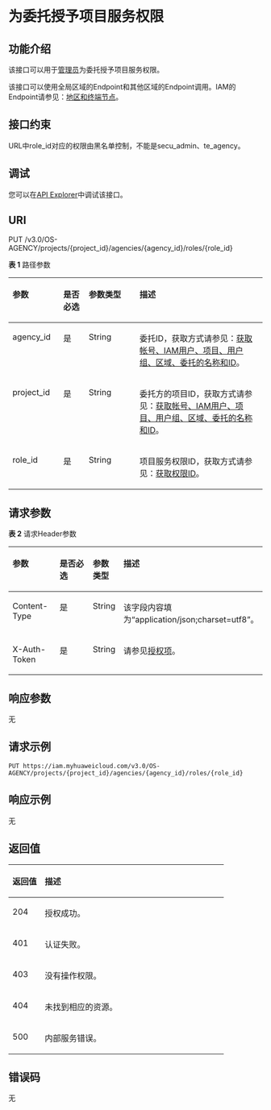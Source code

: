 # 为委托授予项目服务权限<a name="iam_12_0009"></a>

## 功能介绍<a name="zh-cn_topic_0222594326_section1330814491555"></a>

该接口可以用于<u>[管理员](https://support.huaweicloud.com/usermanual-iam/iam_01_0001.html)</u><u></u>为委托授予项目服务权限。

该接口可以使用全局区域的Endpoint和其他区域的Endpoint调用。IAM的Endpoint请参见：[地区和终端节点](https://developer.huaweicloud.com/endpoint?IAM)。

## 接口约束<a name="zh-cn_topic_0222594326_section19309184945518"></a>

URL中role\_id对应的权限由黑名单控制，不能是secu\_admin、te\_agency。

## 调试<a name="section7249012877"></a>

您可以在[API Explorer](https://apiexplorer.developer.huaweicloud.com/apiexplorer/doc?product=IAM&api=AssociateAgencyWithProjectPermission)中调试该接口。

## URI<a name="zh-cn_topic_0222594326_section13310184915516"></a>

PUT /v3.0/OS-AGENCY/projects/\{project\_id\}/agencies/\{agency\_id\}/roles/\{role\_id\}

**表 1**  路径参数

<a name="zh-cn_topic_0222594326_table031294913553"></a>
<table><thead align="left"><tr id="zh-cn_topic_0222594326_row12311104955519"><th class="cellrowborder" valign="top" width="20%" id="mcps1.2.5.1.1"><p id="zh-cn_topic_0222594326_p1131218497550"><a name="zh-cn_topic_0222594326_p1131218497550"></a><a name="zh-cn_topic_0222594326_p1131218497550"></a>参数</p>
</th>
<th class="cellrowborder" valign="top" width="10%" id="mcps1.2.5.1.2"><p id="zh-cn_topic_0222594326_p4313124945513"><a name="zh-cn_topic_0222594326_p4313124945513"></a><a name="zh-cn_topic_0222594326_p4313124945513"></a>是否必选</p>
</th>
<th class="cellrowborder" valign="top" width="20%" id="mcps1.2.5.1.3"><p id="zh-cn_topic_0222594326_p13131249175517"><a name="zh-cn_topic_0222594326_p13131249175517"></a><a name="zh-cn_topic_0222594326_p13131249175517"></a>参数类型</p>
</th>
<th class="cellrowborder" valign="top" width="50%" id="mcps1.2.5.1.4"><p id="zh-cn_topic_0222594326_p17313949115511"><a name="zh-cn_topic_0222594326_p17313949115511"></a><a name="zh-cn_topic_0222594326_p17313949115511"></a>描述</p>
</th>
</tr>
</thead>
<tbody><tr id="zh-cn_topic_0222594326_row13121549175511"><td class="cellrowborder" valign="top" width="20%" headers="mcps1.2.5.1.1 "><p id="zh-cn_topic_0222594326_p15314204917553"><a name="zh-cn_topic_0222594326_p15314204917553"></a><a name="zh-cn_topic_0222594326_p15314204917553"></a>agency_id</p>
</td>
<td class="cellrowborder" valign="top" width="10%" headers="mcps1.2.5.1.2 "><p id="zh-cn_topic_0222594326_p1131416496554"><a name="zh-cn_topic_0222594326_p1131416496554"></a><a name="zh-cn_topic_0222594326_p1131416496554"></a>是</p>
</td>
<td class="cellrowborder" valign="top" width="20%" headers="mcps1.2.5.1.3 "><p id="zh-cn_topic_0222594326_p931510494556"><a name="zh-cn_topic_0222594326_p931510494556"></a><a name="zh-cn_topic_0222594326_p931510494556"></a>String</p>
</td>
<td class="cellrowborder" valign="top" width="50%" headers="mcps1.2.5.1.4 "><p id="zh-cn_topic_0222594326_p3315124985510"><a name="zh-cn_topic_0222594326_p3315124985510"></a><a name="zh-cn_topic_0222594326_p3315124985510"></a>委托ID，获取方式请参见：<a href="获取帐号-IAM用户-项目-用户组-区域-委托的名称和ID.md">获取帐号、IAM用户、项目、用户组、区域、委托的名称和ID</a>。</p>
</td>
</tr>
<tr id="zh-cn_topic_0222594326_row1312194918559"><td class="cellrowborder" valign="top" width="20%" headers="mcps1.2.5.1.1 "><p id="zh-cn_topic_0222594326_p53161649145514"><a name="zh-cn_topic_0222594326_p53161649145514"></a><a name="zh-cn_topic_0222594326_p53161649145514"></a>project_id</p>
</td>
<td class="cellrowborder" valign="top" width="10%" headers="mcps1.2.5.1.2 "><p id="zh-cn_topic_0222594326_p1431684920552"><a name="zh-cn_topic_0222594326_p1431684920552"></a><a name="zh-cn_topic_0222594326_p1431684920552"></a>是</p>
</td>
<td class="cellrowborder" valign="top" width="20%" headers="mcps1.2.5.1.3 "><p id="zh-cn_topic_0222594326_p14316174995518"><a name="zh-cn_topic_0222594326_p14316174995518"></a><a name="zh-cn_topic_0222594326_p14316174995518"></a>String</p>
</td>
<td class="cellrowborder" valign="top" width="50%" headers="mcps1.2.5.1.4 "><p id="zh-cn_topic_0222594326_p83171949155510"><a name="zh-cn_topic_0222594326_p83171949155510"></a><a name="zh-cn_topic_0222594326_p83171949155510"></a>委托方的项目ID，获取方式请参见：<a href="获取帐号-IAM用户-项目-用户组-区域-委托的名称和ID.md">获取帐号、IAM用户、项目、用户组、区域、委托的名称和ID</a>。</p>
</td>
</tr>
<tr id="zh-cn_topic_0222594326_row10312104995517"><td class="cellrowborder" valign="top" width="20%" headers="mcps1.2.5.1.1 "><p id="zh-cn_topic_0222594326_p17317154917559"><a name="zh-cn_topic_0222594326_p17317154917559"></a><a name="zh-cn_topic_0222594326_p17317154917559"></a>role_id</p>
</td>
<td class="cellrowborder" valign="top" width="10%" headers="mcps1.2.5.1.2 "><p id="zh-cn_topic_0222594326_p03181490556"><a name="zh-cn_topic_0222594326_p03181490556"></a><a name="zh-cn_topic_0222594326_p03181490556"></a>是</p>
</td>
<td class="cellrowborder" valign="top" width="20%" headers="mcps1.2.5.1.3 "><p id="zh-cn_topic_0222594326_p6318174955516"><a name="zh-cn_topic_0222594326_p6318174955516"></a><a name="zh-cn_topic_0222594326_p6318174955516"></a>String</p>
</td>
<td class="cellrowborder" valign="top" width="50%" headers="mcps1.2.5.1.4 "><p id="zh-cn_topic_0222594326_p20319164975514"><a name="zh-cn_topic_0222594326_p20319164975514"></a><a name="zh-cn_topic_0222594326_p20319164975514"></a>项目服务权限ID，获取方式请参见：<a href="查询权限列表.md">获取权限ID</a>。</p>
</td>
</tr>
</tbody>
</table>

## 请求参数<a name="zh-cn_topic_0222594326_section1432034914552"></a>

**表 2**  请求Header参数

<a name="zh-cn_topic_0222594326_HeaderParameter"></a>
<table><thead align="left"><tr id="zh-cn_topic_0222594326_row123211849145510"><th class="cellrowborder" valign="top" width="20%" id="mcps1.2.5.1.1"><p id="zh-cn_topic_0222594326_p173221949195519"><a name="zh-cn_topic_0222594326_p173221949195519"></a><a name="zh-cn_topic_0222594326_p173221949195519"></a>参数</p>
</th>
<th class="cellrowborder" valign="top" width="20%" id="mcps1.2.5.1.2"><p id="zh-cn_topic_0222594326_p4322144925520"><a name="zh-cn_topic_0222594326_p4322144925520"></a><a name="zh-cn_topic_0222594326_p4322144925520"></a>是否必选</p>
</th>
<th class="cellrowborder" valign="top" width="10%" id="mcps1.2.5.1.3"><p id="zh-cn_topic_0222594326_p1132312499555"><a name="zh-cn_topic_0222594326_p1132312499555"></a><a name="zh-cn_topic_0222594326_p1132312499555"></a>参数类型</p>
</th>
<th class="cellrowborder" valign="top" width="50%" id="mcps1.2.5.1.4"><p id="zh-cn_topic_0222594326_p6323134985517"><a name="zh-cn_topic_0222594326_p6323134985517"></a><a name="zh-cn_topic_0222594326_p6323134985517"></a>描述</p>
</th>
</tr>
</thead>
<tbody><tr id="zh-cn_topic_0222594326_row1732164915512"><td class="cellrowborder" valign="top" width="20%" headers="mcps1.2.5.1.1 "><p id="zh-cn_topic_0222594326_p11323104915553"><a name="zh-cn_topic_0222594326_p11323104915553"></a><a name="zh-cn_topic_0222594326_p11323104915553"></a>Content-Type</p>
</td>
<td class="cellrowborder" valign="top" width="20%" headers="mcps1.2.5.1.2 "><p id="zh-cn_topic_0222594326_p4324144912553"><a name="zh-cn_topic_0222594326_p4324144912553"></a><a name="zh-cn_topic_0222594326_p4324144912553"></a>是</p>
</td>
<td class="cellrowborder" valign="top" width="10%" headers="mcps1.2.5.1.3 "><p id="zh-cn_topic_0222594326_p4324174920552"><a name="zh-cn_topic_0222594326_p4324174920552"></a><a name="zh-cn_topic_0222594326_p4324174920552"></a>String</p>
</td>
<td class="cellrowborder" valign="top" width="50%" headers="mcps1.2.5.1.4 "><p id="zh-cn_topic_0222594326_p1032524911558"><a name="zh-cn_topic_0222594326_p1032524911558"></a><a name="zh-cn_topic_0222594326_p1032524911558"></a>该字段内容填为“application/json;charset=utf8”。</p>
</td>
</tr>
<tr id="zh-cn_topic_0222594326_row11321144965520"><td class="cellrowborder" valign="top" width="20%" headers="mcps1.2.5.1.1 "><p id="zh-cn_topic_0222594326_p332574910556"><a name="zh-cn_topic_0222594326_p332574910556"></a><a name="zh-cn_topic_0222594326_p332574910556"></a>X-Auth-Token</p>
</td>
<td class="cellrowborder" valign="top" width="20%" headers="mcps1.2.5.1.2 "><p id="zh-cn_topic_0222594326_p53255497556"><a name="zh-cn_topic_0222594326_p53255497556"></a><a name="zh-cn_topic_0222594326_p53255497556"></a>是</p>
</td>
<td class="cellrowborder" valign="top" width="10%" headers="mcps1.2.5.1.3 "><p id="zh-cn_topic_0222594326_p1326449105510"><a name="zh-cn_topic_0222594326_p1326449105510"></a><a name="zh-cn_topic_0222594326_p1326449105510"></a>String</p>
</td>
<td class="cellrowborder" valign="top" width="50%" headers="mcps1.2.5.1.4 "><p id="zh-cn_topic_0222594326_p1732617491559"><a name="zh-cn_topic_0222594326_p1732617491559"></a><a name="zh-cn_topic_0222594326_p1732617491559"></a>请参见<a href="授权项.md">授权项</a>。</p>
</td>
</tr>
</tbody>
</table>

## 响应参数<a name="zh-cn_topic_0222594326_section10326849135511"></a>

无

## 请求示例<a name="zh-cn_topic_0222594326_section11327549165514"></a>

```
PUT https://iam.myhuaweicloud.com/v3.0/OS-AGENCY/projects/{project_id}/agencies/{agency_id}/roles/{role_id}
```

## 响应示例<a name="zh-cn_topic_0222594326_section2033014919552"></a>

无

## 返回值<a name="zh-cn_topic_0222594326_section1733113496557"></a>

<a name="zh-cn_topic_0222594326_table1489"></a>
<table><thead align="left"><tr id="zh-cn_topic_0222594326_row6331349115515"><th class="cellrowborder" valign="top" width="15%" id="mcps1.1.3.1.1"><p id="zh-cn_topic_0222594326_p143321949105518"><a name="zh-cn_topic_0222594326_p143321949105518"></a><a name="zh-cn_topic_0222594326_p143321949105518"></a>返回值</p>
</th>
<th class="cellrowborder" valign="top" width="85%" id="mcps1.1.3.1.2"><p id="zh-cn_topic_0222594326_p8333144912553"><a name="zh-cn_topic_0222594326_p8333144912553"></a><a name="zh-cn_topic_0222594326_p8333144912553"></a>描述</p>
</th>
</tr>
</thead>
<tbody><tr id="zh-cn_topic_0222594326_row33318491559"><td class="cellrowborder" valign="top" width="15%" headers="mcps1.1.3.1.1 "><p id="zh-cn_topic_0222594326_p113335498556"><a name="zh-cn_topic_0222594326_p113335498556"></a><a name="zh-cn_topic_0222594326_p113335498556"></a>204</p>
</td>
<td class="cellrowborder" valign="top" width="85%" headers="mcps1.1.3.1.2 "><p id="zh-cn_topic_0222594326_p4333849155516"><a name="zh-cn_topic_0222594326_p4333849155516"></a><a name="zh-cn_topic_0222594326_p4333849155516"></a>授权成功。</p>
</td>
</tr>
<tr id="zh-cn_topic_0222594326_row43321149185515"><td class="cellrowborder" valign="top" width="15%" headers="mcps1.1.3.1.1 "><p id="zh-cn_topic_0222594326_p1433417499552"><a name="zh-cn_topic_0222594326_p1433417499552"></a><a name="zh-cn_topic_0222594326_p1433417499552"></a>401</p>
</td>
<td class="cellrowborder" valign="top" width="85%" headers="mcps1.1.3.1.2 "><p id="zh-cn_topic_0222594326_p933418491559"><a name="zh-cn_topic_0222594326_p933418491559"></a><a name="zh-cn_topic_0222594326_p933418491559"></a>认证失败。</p>
</td>
</tr>
<tr id="zh-cn_topic_0222594326_row2332114914550"><td class="cellrowborder" valign="top" width="15%" headers="mcps1.1.3.1.1 "><p id="zh-cn_topic_0222594326_p333534935519"><a name="zh-cn_topic_0222594326_p333534935519"></a><a name="zh-cn_topic_0222594326_p333534935519"></a>403</p>
</td>
<td class="cellrowborder" valign="top" width="85%" headers="mcps1.1.3.1.2 "><p id="zh-cn_topic_0222594326_p143357492552"><a name="zh-cn_topic_0222594326_p143357492552"></a><a name="zh-cn_topic_0222594326_p143357492552"></a>没有操作权限。</p>
</td>
</tr>
<tr id="zh-cn_topic_0222594326_row1733224916552"><td class="cellrowborder" valign="top" width="15%" headers="mcps1.1.3.1.1 "><p id="zh-cn_topic_0222594326_p163361249115512"><a name="zh-cn_topic_0222594326_p163361249115512"></a><a name="zh-cn_topic_0222594326_p163361249115512"></a>404</p>
</td>
<td class="cellrowborder" valign="top" width="85%" headers="mcps1.1.3.1.2 "><p id="zh-cn_topic_0222594326_p933644995511"><a name="zh-cn_topic_0222594326_p933644995511"></a><a name="zh-cn_topic_0222594326_p933644995511"></a>未找到相应的资源。</p>
</td>
</tr>
<tr id="zh-cn_topic_0222594326_row15332349155512"><td class="cellrowborder" valign="top" width="15%" headers="mcps1.1.3.1.1 "><p id="zh-cn_topic_0222594326_p14337144915510"><a name="zh-cn_topic_0222594326_p14337144915510"></a><a name="zh-cn_topic_0222594326_p14337144915510"></a>500</p>
</td>
<td class="cellrowborder" valign="top" width="85%" headers="mcps1.1.3.1.2 "><p id="zh-cn_topic_0222594326_p153372497557"><a name="zh-cn_topic_0222594326_p153372497557"></a><a name="zh-cn_topic_0222594326_p153372497557"></a>内部服务错误。</p>
</td>
</tr>
</tbody>
</table>

## 错误码<a name="zh-cn_topic_0222594326_section033734995517"></a>

无

